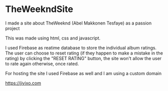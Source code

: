 # TheWeekndSite
I made a site about TheWeeknd (Abel Makkonen Tesfaye) as a passion project

This was made using html, css and javascript.

I used Firebase as reatime database to store the individual album ratings. The user can choose to reset rating (if they happen to make a mistake in the rating) by clicking the "RESET RATING" button, the site won't allow the user to rate again otherwise, once rated.

For hosting the site I used Firebase as well and I am using a custom domain

https://jivixo.com
